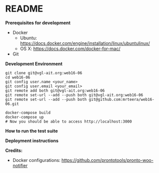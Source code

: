 # README
**Prerequisites for development**
- Docker
  - Ubuntu: https://docs.docker.com/engine/installation/linux/ubuntulinux/
  - OS X: https://docs.docker.com/docker-for-mac/
- Git

**Development Environment**
```
git clone git@vgl-ait.org:web16-06
cd web16-06
git config user.name <your_name>
git config user.email <your_email>
git remote add both git@vgl-ait.org:web16-06
git remote set-url --add --push both git@vgl-ait.org:web16-06
git remote set-url --add --push both git@github.com:mrteera/web16-06.git
```
```
docker-compose build
docker-compose up
# Now you should be able to access http://localhost:3000
```

**How to run the test suite**

**Deployment instructions**

**Credits:**
- Docker configurations: https://github.com/prontotools/pronto-woo-notifier
